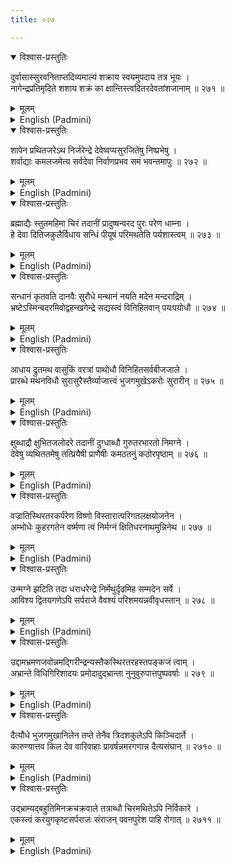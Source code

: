 ```yaml
---
title: ०२७

---
```

<div class="audioEmbed"  caption="सीतालक्ष्मी-वाचनम्" src="https://archive.org/download/nArAyaNIyam-shlokawise-audio/027/027_01.mp3"></div>
<details open><summary>विश्वास-प्रस्तुतिः</summary>

दुर्वासास्सुरवनिताप्तदिव्यमाल्यं शक्राय स्वयमुपदाय तत्र भूयः ।  
नागेन्द्रप्रतिमृदिते शशाय शक्रं का क्षान्तिस्त्वदितरदेवतांशजानाम् ॥ २७१ ॥
</details>
<details><summary>मूलम्</summary>

दुर्वासास्सुरवनिताप्तदिव्यमाल्यं शक्राय स्वयमुपदाय तत्र भूयः ।  
नागेन्द्रप्रतिमृदिते शशाय शक्रं का क्षान्तिस्त्वदितरदेवतांशजानाम् ॥ २७१ ॥
</details>





<details ><summary>English (Padmini)</summary>

Sage Durvasa, once gifted to Indra, the divine garland, presented to him by celestial maidens. That garland was trampled upon and crushed by Iravata, lord of elephants, belonging to Indra.  Seeing this, the sage cursed him out of anger. Since Durvasa  was not born of Thee, (but of Rudra), tolerance was not one of his qualities.

</details>

<div class="audioEmbed"  caption="सीतालक्ष्मी-वाचनम्" src="https://archive.org/download/nArAyaNIyam-shlokawise-audio/027/027_02.mp3"></div>
<details open><summary>विश्वास-प्रस्तुतिः</summary>

शापेन प्रथितजरेऽथ निर्जरेन्द्रे देवेष्वप्यसुरजितेषु निष्प्रभेषु ।  
शर्वाद्याः कमलजमेत्य सर्वदेवा निर्वाणप्रभव समं भवन्तमापुः ॥ २७२ ॥
</details>
<details><summary>मूलम्</summary>

शापेन प्रथितजरेऽथ निर्जरेन्द्रे देवेष्वप्यसुरजितेषु निष्प्रभेषु ।  
शर्वाद्याः कमलजमेत्य सर्वदेवा निर्वाणप्रभव समं भवन्तमापुः ॥ २७२ ॥
</details>





<details ><summary>English (Padmini)</summary>

Due to that curse, Indra, hitherto known as Nirjara, or The Unaging One, was afflicted by old age; the gods were defeated by the demons  and lost all their glory and strength. Oh Thou Source of Deliverance ! All the gods including Siva  went to Brahma, and along with him came to Thee for help.

</details>

<div class="audioEmbed"  caption="सीतालक्ष्मी-वाचनम्" src="https://archive.org/download/nArAyaNIyam-shlokawise-audio/027/027_03.mp3"></div>
<details open><summary>विश्वास-प्रस्तुतिः</summary>

ब्रह्माद्यैः स्तुतमहिमा चिरं तदानीं प्रादुष्षन्वरद पुरः परेण धाम्ना ।  
हे देवा दितिजकुलैर्विधाय सन्धिं पीयूषं परिमथतेति पर्यशास्त्वम् ॥ २७३ ॥
</details>
<details><summary>मूलम्</summary>

ब्रह्माद्यैः स्तुतमहिमा चिरं तदानीं प्रादुष्षन्वरद पुरः परेण धाम्ना ।  
हे देवा दितिजकुलैर्विधाय सन्धिं पीयूषं परिमथतेति पर्यशास्त्वम् ॥ २७३ ॥
</details>





<details ><summary>English (Padmini)</summary>

Oh Varada ! Grantor of Boons ! Thou whose glory was long sung by Brahma  and others, appeared before them, radiating supreme light and ordered them to enter into a pact with the demon race and churn the ocean for nectar.

</details>

<div class="audioEmbed"  caption="सीतालक्ष्मी-वाचनम्" src="https://archive.org/download/nArAyaNIyam-shlokawise-audio/027/027_04.mp3"></div>
<details open><summary>विश्वास-प्रस्तुतिः</summary>

सन्धानं कृतवति दानवैः सुरौधे मन्थानं नयति मदेन मन्दराद्रिम् ।  
भ्रष्टेऽस्मिन्बदरमिवोद्वहन्खगेन्द्रे सद्यस्त्वं विनिहितवान् पयःपयोधौ ॥ २७४ ॥
</details>
<details><summary>मूलम्</summary>

सन्धानं कृतवति दानवैः सुरौधे मन्थानं नयति मदेन मन्दराद्रिम् ।  
भ्रष्टेऽस्मिन्बदरमिवोद्वहन्खगेन्द्रे सद्यस्त्वं विनिहितवान् पयःपयोधौ ॥ २७४ ॥
</details>





<details ><summary>English (Padmini)</summary>

The gods, entering into a peace pact with the demons, proudly brought the Mandara  mountain to be used as a churning stick, but it fell down half way. Then, Thou seated aloft Garuda, the king of birds, lifted it effortlessly, as if it were a badara  fruit and soon, placed it in the ocean of milk.

</details>

<div class="audioEmbed"  caption="सीतालक्ष्मी-वाचनम्" src="https://archive.org/download/nArAyaNIyam-shlokawise-audio/027/027_05.mp3"></div>
<details open><summary>विश्वास-प्रस्तुतिः</summary>

आधाय द्रुतमथ वासुकिं वरत्रां पाथोधौ विनिहितसर्वबीजजाले ।  
प्रारब्धे मथनविधौ सुरासुरैस्तैर्व्याजात्त्वं भुजगमुखेऽकरोः सुरारीन् ॥ २७५ ॥
</details>
<details><summary>मूलम्</summary>

आधाय द्रुतमथ वासुकिं वरत्रां पाथोधौ विनिहितसर्वबीजजाले ।  
प्रारब्धे मथनविधौ सुरासुरैस्तैर्व्याजात्त्वं भुजगमुखेऽकरोः सुरारीन् ॥ २७५ ॥
</details>





<details ><summary>English (Padmini)</summary>

Using  Vasuki, the serpent, as the churning rope, the gods and demons began to churn the ocean of milk, with all the vital seeds embedded in it. At that time, Thou, cunningly, placed the demons, facing the serpent, near its mouth.

</details>

<div class="audioEmbed"  caption="सीतालक्ष्मी-वाचनम्" src="https://archive.org/download/nArAyaNIyam-shlokawise-audio/027/027_06.mp3"></div>
<details open><summary>विश्वास-प्रस्तुतिः</summary>

क्षुब्धाद्रौ क्षुभितजलोदरे तदानीं दुग्धाब्धौ गुरुतरभारतो निमग्ने ।  
देवेषु व्यथिततमेषु तत्प्रियैषी प्राणैषीः कमठतनुं कठोरपृष्ठाम् ॥ २७६ ॥
</details>
<details><summary>मूलम्</summary>

क्षुब्धाद्रौ क्षुभितजलोदरे तदानीं दुग्धाब्धौ गुरुतरभारतो निमग्ने ।  
देवेषु व्यथिततमेषु तत्प्रियैषी प्राणैषीः कमठतनुं कठोरपृष्ठाम् ॥ २७६ ॥
</details>





<details ><summary>English (Padmini)</summary>

When the ocean was thus vigorously churned, the churning stick, the Mandara mountain, due to its own heavy weight, began to sink in the rolling waters below. Seeing the gods becoming distressed by this, Thou, wishing to help them, took the form of a hardbacked tortoise.

</details>

<div class="audioEmbed"  caption="सीतालक्ष्मी-वाचनम्" src="https://archive.org/download/nArAyaNIyam-shlokawise-audio/027/027_07.mp3"></div>
<details open><summary>विश्वास-प्रस्तुतिः</summary>

वज्रातिस्थिरतरकर्परेण विष्णो विस्तारात्परिगतलक्षयोजनेन ।  
अम्भोधेः कुहरगतेन वर्ष्मणा त्वं निर्मग्नं क्षितिधरनाथमुन्निनेथ ॥ २७७ ॥
</details>
<details><summary>मूलम्</summary>

वज्रातिस्थिरतरकर्परेण विष्णो विस्तारात्परिगतलक्षयोजनेन ।  
अम्भोधेः कुहरगतेन वर्ष्मणा त्वं निर्मग्नं क्षितिधरनाथमुन्निनेथ ॥ २७७ ॥
</details>





<details ><summary>English (Padmini)</summary>

Oh Vishnu ! Thou, assuming the form of a tortoise, with its outer shell harder than diamond, and its width spanning a lakh of yojanas, entered the depths of the ocean, and lifted the lord of the mountains, that lay sunken there.

</details>

<div class="audioEmbed"  caption="सीतालक्ष्मी-वाचनम्" src="https://archive.org/download/nArAyaNIyam-shlokawise-audio/027/027_08.mp3"></div>
<details open><summary>विश्वास-प्रस्तुतिः</summary>

उन्मग्ने झटिति तदा धराधरेन्द्रे निर्मेथुर्दृढमिह सम्मदेन सर्वे ।  
आविश्य द्वितयगणेऽपि सर्पराजे वैवश्यं परिशमयन्नवीवृधस्तान् ॥ २७८ ॥
</details>
<details><summary>मूलम्</summary>

उन्मग्ने झटिति तदा धराधरेन्द्रे निर्मेथुर्दृढमिह सम्मदेन सर्वे ।  
आविश्य द्वितयगणेऽपि सर्पराजे वैवश्यं परिशमयन्नवीवृधस्तान् ॥ २७८ ॥
</details>





<details ><summary>English (Padmini)</summary>

As the lord of mountains emerged from the water, there was gaiety all round, and the gods and demons churned with redoubled vigour. Thou, at that time, entered the hearts of the two groups and the lord of serpents, enthusing them and driving away their fatigue.

</details>

<div class="audioEmbed"  caption="सीतालक्ष्मी-वाचनम्" src="https://archive.org/download/nArAyaNIyam-shlokawise-audio/027/027_09.mp3"></div>
<details open><summary>विश्वास-प्रस्तुतिः</summary>

उद्दामभ्रमणजवोन्नमद्गिरीन्द्रन्यस्तैकस्थिरतरहस्तपङ्कजं त्वाम् ।  
अभ्रान्ते विधिगिरिशादयः प्रमोदादुद्भ्रान्ता नुनुवुरुपात्तपुष्पवर्षाः ॥ २७९ ॥
</details>
<details><summary>मूलम्</summary>

उद्दामभ्रमणजवोन्नमद्गिरीन्द्रन्यस्तैकस्थिरतरहस्तपङ्कजं त्वाम् ।  
अभ्रान्ते विधिगिरिशादयः प्रमोदादुद्भ्रान्ता नुनुवुरुपात्तपुष्पवर्षाः ॥ २७९ ॥
</details>





<details ><summary>English (Padmini)</summary>

To prevent the Mandara  mountain from being toppled, owing to the vigorous churning and the consequent speedy revolution, Thou, held it firmly in place with Thy lotus like hand. Seeing this, Siva, Brahma  and others, showered flowers on Thee from the heavens and sang Thy praises full of wonder and delight.

</details>

<div class="audioEmbed"  caption="सीतालक्ष्मी-वाचनम्" src="https://archive.org/download/nArAyaNIyam-shlokawise-audio/027/027_10.mp3"></div>
<details open><summary>विश्वास-प्रस्तुतिः</summary>

दैत्यौधे भुजगमुखानिलेन तप्ते तेनैव त्रिदशकुलेऽपि किञ्चिदार्ते ।  
कारुण्यात्तव किल देव वारिवाहाः प्रावर्षन्नमरगणान्न दैत्यसंघान् ॥ २७१० ॥
</details>
<details><summary>मूलम्</summary>

दैत्यौधे भुजगमुखानिलेन तप्ते तेनैव त्रिदशकुलेऽपि किञ्चिदार्ते ।  
कारुण्यात्तव किल देव वारिवाहाः प्रावर्षन्नमरगणान्न दैत्यसंघान् ॥ २७१० ॥
</details>





<details ><summary>English (Padmini)</summary>

The poisonous breath emanating from the serpent's mouth, made the demons feel parched and uncomfortable. The gods also felt the heat,  but to a lesser extent, as they were in the rear. Owing to Thy mercy, Oh  Lord ! The clouds rained water on the gods, but not on the demons.

</details>

<div class="audioEmbed"  caption="सीतालक्ष्मी-वाचनम्" src="https://archive.org/download/nArAyaNIyam-shlokawise-audio/027/027_11.mp3"></div>
<details open><summary>विश्वास-प्रस्तुतिः</summary>

उद्भ्राम्यद्बहुतिमिनक्रचक्रवाले तत्राब्धौ चिरमथितेऽपि निर्विकारे ।  
एकस्त्वं करयुगकृष्टसर्पराजः संराजन् पवनपुरेश पाहि रोगात् ॥ २७११ ॥
</details>
<details><summary>मूलम्</summary>

उद्भ्राम्यद्बहुतिमिनक्रचक्रवाले तत्राब्धौ चिरमथितेऽपि निर्विकारे ।  
एकस्त्वं करयुगकृष्टसर्पराजः संराजन् पवनपुरेश पाहि रोगात् ॥ २७११ ॥
</details>

<details ><summary>English (Padmini)</summary>

Even though the ocean was churned for a long time, with the multitudes of whales and crocodiles swimming round in agitation, nothing happened. Then Thou, holding the ends of the serpent lord in Thy two hands, churned the ocean, all by Thyself. Oh Guruvayurappa !  May Thou, of such amazing prowess, protect me from diseases.

</details>

